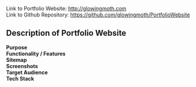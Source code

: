 Link to Portfolio Website: http://glowingmoth.com<br>
Link to Github Repository: https://github.com/glowingmoth/PortfolioWebsite

## Description of Portfolio Website
**Purpose**<br>
**Functionality / Features**<br>
**Sitemap**<br>
**Screenshots**<br>
**Target Audience**<br>
**Tech Stack**<br>